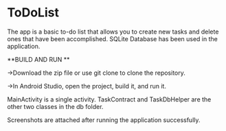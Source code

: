 # ToDoList

The app is a basic to-do list that allows you to create new tasks and delete ones that have been accomplished.
SQLite Database has been used in the application.

**BUILD AND RUN **

->Download the zip file or use git clone to clone the repository.

->In Android Studio, open the project, build it, and run it.

MainActivity is a single activity.
TaskContract and TaskDbHelper are the other two classes in the db folder.

Screenshots are attached after running the application successfully.


